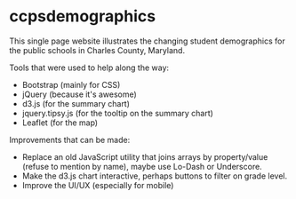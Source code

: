 # ccpsdemographics

This single page website illustrates the changing student demographics for the public schools in Charles County, Maryland.

Tools that were used to help along the way:
- Bootstrap (mainly for CSS)
- jQuery (because it's awesome)
- d3.js (for the summary chart)
- jquery.tipsy.js (for the tooltip on the summary chart)
- Leaflet (for the map)

Improvements that can be made:
- Replace an old JavaScript utility that joins arrays by property/value (refuse to mention by name), maybe use Lo-Dash or Underscore.
- Make the d3.js chart interactive, perhaps buttons to filter on grade level.
- Improve the UI/UX (especially for mobile)
